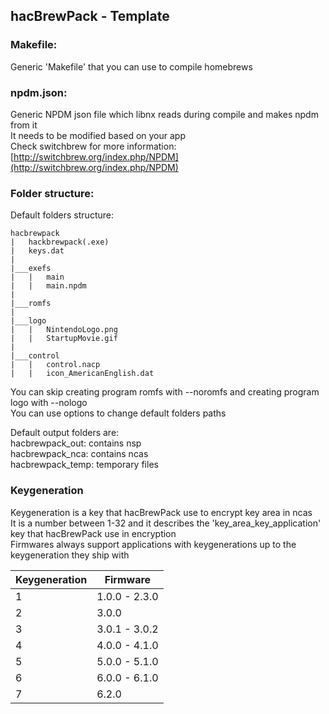 ## hacBrewPack - Template

### Makefile:

Generic 'Makefile' that you can use to compile homebrews  

### npdm.json:
Generic NPDM json file which libnx reads during compile and makes npdm from it  
It needs to be modified based on your app  
Check switchbrew for more information: [http://switchbrew.org/index.php/NPDM](http://switchbrew.org/index.php/NPDM)

### Folder structure:
Default folders structure:
```
hacbrewpack
|   hackbrewpack(.exe)
|   keys.dat
|
|___exefs
|   |   main
|   |   main.npdm
|
|___romfs
|
|___logo
|   |   NintendoLogo.png
|   |   StartupMovie.gif
|
|___control
|   |   control.nacp
|   |   icon_AmericanEnglish.dat
```

You can skip creating program romfs with --noromfs and creating program logo with --nologo  
You can use options to change default folders paths  
  
Default output folders are:  
hacbrewpack_out: contains nsp  
hacbrewpack_nca: contains ncas  
hacbrewpack_temp: temporary files  

### Keygeneration
Keygeneration is a key that hacBrewPack use to encrypt key area in ncas  
It is a number between 1-32 and it describes the 'key_area_key_application' key that hacBrewPack use in encryption  
Firmwares always support applications with keygenerations up to the keygeneration they ship with  

Keygeneration | Firmware
--------------| --------
1 | 1.0.0 - 2.3.0
2 | 3.0.0
3 | 3.0.1 - 3.0.2
4 | 4.0.0 - 4.1.0
5 | 5.0.0 - 5.1.0
6 | 6.0.0 - 6.1.0
7 | 6.2.0